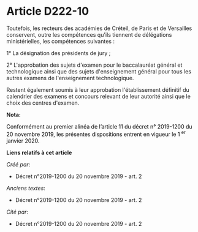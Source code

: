 # Article D222-10

Toutefois, les recteurs des académies de Créteil, de Paris et de Versailles conservent, outre les compétences qu'ils tiennent
de délégations ministérielles, les compétences suivantes :

1° La désignation des présidents de jury ;

2° L'approbation des sujets d'examen pour le baccalauréat général et technologique ainsi que des sujets d'enseignement
général pour tous les autres examens de l'enseignement technologique.

Restent également soumis à leur approbation l'établissement définitif du calendrier des examens et concours relevant de leur
autorité ainsi que le choix des centres d'examen.

**Nota:**

<font color="black">Conformément au premier alinéa de l’article 11 du décret n° 2019-1200 du 20 novembre 2019, les présentes
dispositions entrent en vigueur le 1
    <sup>er</sup> janvier 2020.</font>

**Liens relatifs à cet article**

_Créé par_:

  - Décret n°2019-1200 du 20 novembre 2019 - art. 2

_Anciens textes_:

  - Décret n°2019-1200 du 20 novembre 2019 - art. 2

_Cité par_:

  - Décret n°2019-1200 du 20 novembre 2019 - art. 2
